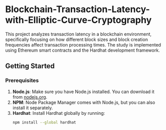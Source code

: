 # Blockchain-Transaction-Latency-with-Elliptic-Curve-Cryptography
This project analyzes transaction latency in a blockchain environment, specifically focusing on how different block sizes and block creation frequencies affect transaction processing times. The study is implemented using Ethereum smart contracts and the Hardhat development framework.

## Getting Started

### Prerequisites

1. **Node.js**: Make sure you have Node.js installed. You can download it from [nodejs.org](https://nodejs.org/).
2. **NPM**: Node Package Manager comes with Node.js, but you can also install it separately.
3. **Hardhat**: Install Hardhat globally by running:
   ```bash
   npm install --global hardhat
